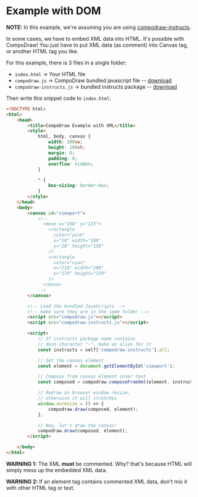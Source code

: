 # Example with DOM

**NOTE:** In this example, we're assuming you are using [compodraw-instructs](https://github.com/Thor-x86/compodraw-js-instructs).

In some cases, we have to embed XML data into HTML. It's possible with CompoDraw! You just have to put XML data (as comment) into Canvas tag, or another HTML tag you like.

For this example, there is 3 files in a single folder:
- `index.html` -> Your HTML file
- `compodraw.js` -> CompoDraw bundled javascript file -- [download](https://github.com/Thor-x86/compodraw-js/releases)
- `compodraw-instructs.js` -> bundled instructs package -- [download](https://github.com/Thor-x86/compodraw-js-instructs/releases)

Then write this snippet code to `index.html`:

```html
<!DOCTYPE html>
<html>
    <head>
        <title>CompoDraw Example with XML</title>
        <style>
            html, body, canvas {
                width: 100vw;
                height: 100vh;
                margin: 0;
                padding: 0;
                overflow: hidden;
            }

            * {
                box-sizing: border-box;
            }
        </style>
    </head>
    <body>
        <canvas id="viewport">
            <!--
              <move x="100" y="125">
                <rectangle
                  color="pink"
                  x="10" width="200"
                  y="20" height="150"
                />
                <rectangle
                  color="cyan"
                  x="210" width="200"
                  y="170" height="150"
                />
              </move>
            -->
        </canvas>

        <!-- Load the bundled JavaScripts -->
        <!-- make sure they are in the same folder -->
        <script src="compodraw.js"></script>
        <script src="compodraw-instructs.js"></script>

        <script>
            // If instructs package name contains
            // dash character "-", make an alias for it
            const instructs = self['compodraw-instructs'].all;

            // Get the canvas element
            const element = document.getElementById('viewport');

            // Compose from canvas element inner text
            const composed = compodraw.composeFromXml(element, instructs);

            // Redraw on browser window resize,
            // otherwise it will stretches
            window.onresize = () => {
                compodraw.draw(composed, element);
            };

            // Now, let's draw the canvas!
            compodraw.draw(composed, element);
        </script>

    </body>
</html>
```

**WARNING 1:** The XML **must** be commented. Why? that's because HTML will simply mess up the embedded XML data.

**WARNING 2:** If an element tag contains commented XML data, don't mix it with other HTML tag or text.
